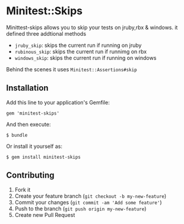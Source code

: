 # Minitest::Skips

Minittest-skips allows you to skip your tests on jruby,rbx & windows. it defined three addtional methods

- `jruby_skip`: skips the current run if running on jruby
- `rubinous_skip`: skips the current run if runnimg on rbx
- `windows_skip`: skips the current run if running on windows

Behind the scenes it uses `Minitest::Assertions#skip`

## Installation

Add this line to your application's Gemfile:

    gem 'minitest-skips'

And then execute:

    $ bundle

Or install it yourself as:

    $ gem install minitest-skips


## Contributing

1. Fork it
2. Create your feature branch (`git checkout -b my-new-feature`)
3. Commit your changes (`git commit -am 'Add some feature'`)
4. Push to the branch (`git push origin my-new-feature`)
5. Create new Pull Request
